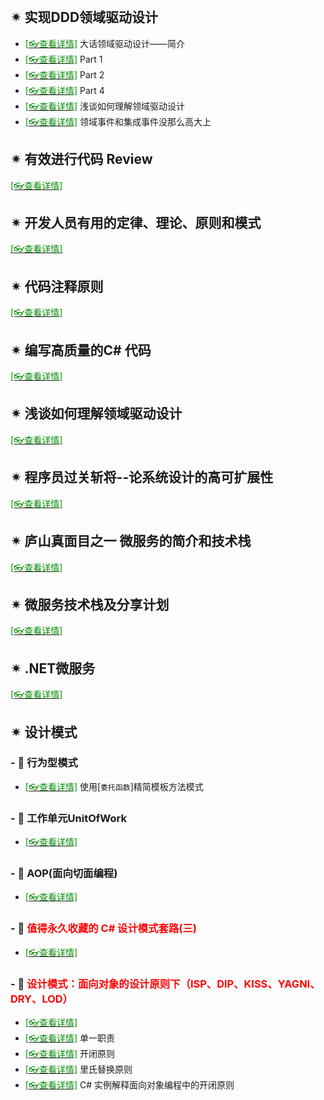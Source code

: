 <br/>

## ✴ 实现DDD领域驱动设计

- [<span style='color:#008B00'>[👓查看详情]</span>](https://mp.weixin.qq.com/s?__biz=MzAwNTMxMzg1MA==&mid=2654088547&idx=6&sn=7c45f44fb89ff3fe8696a3d1e51ae2a1&chksm=80d80936b7af802061b996aa496badb844f1172ef44b762f1ec4124f025b0082792be8a5f1c1&mpshare=1&scene=23&srcid=031405zb1S70BTaioovyEfjD&sharer_sharetime=1647221642631&sharer_shareid=59de2f213c6a6639f6a4600116f6fabf#rd ':target=_blank') 大话领域驱动设计——简介
- [<span style='color:#008B00'>[👓查看详情]</span>](https://mp.weixin.qq.com/s?__biz=MzAwNTMxMzg1MA==&mid=2654087489&idx=2&sn=13c0405669f8bcbdf3b29169e96c3a79&chksm=80d80d14b7af8402ab4a53a5bc985d84714a90e5fd1393d1a43fff9f62451e71cbc924ce8042&mpshare=1&scene=23&srcid=0121aYTxRLldRWNfo0WpVWzA&sharer_sharetime=1642762792632&sharer_shareid=59de2f213c6a6639f6a4600116f6fabf#rd ':target=_blank') Part 1
- [<span style='color:#008B00'>[👓查看详情]</span>](https://mp.weixin.qq.com/s?__biz=MzAwNTMxMzg1MA==&mid=2654088142&idx=2&sn=9b5c511a4958bcfc803fe081d3bf0451&chksm=80d80f9bb7af868decd0a999cc25fbf7ebc780501e943afcece846455ab89aee4c4989171610&mpshare=1&scene=23&srcid=0228haISadUQgtlxxVq7QqIT&sharer_sharetime=1646012128460&sharer_shareid=59de2f213c6a6639f6a4600116f6fabf#rd ':target=_blank') Part 2
- [<span style='color:#008B00'>[👓查看详情]</span>](https://mp.weixin.qq.com/s?__biz=MzAwNTMxMzg1MA==&mid=2654088547&idx=5&sn=7872312db99ed13040085eb9bbc5a916&chksm=80d80936b7af80205482502eca58891ca85838f68b829749b74c7ecba3694a35c8c747d00533&mpshare=1&scene=23&srcid=0314u7nq3xywE4MKUQXJD9KK&sharer_sharetime=1647221622364&sharer_shareid=59de2f213c6a6639f6a4600116f6fabf#rd ':target=_blank') Part 4
- [<span style='color:#008B00'>[👓查看详情]</span>](https://mp.weixin.qq.com/s?__biz=MzAwNTMxMzg1MA==&mid=2654087489&idx=2&sn=13c0405669f8bcbdf3b29169e96c3a79&chksm=80d80d14b7af8402ab4a53a5bc985d84714a90e5fd1393d1a43fff9f62451e71cbc924ce8042&mpshare=1&scene=23&srcid=0121aYTxRLldRWNfo0WpVWzA&sharer_sharetime=1642762792632&sharer_shareid=59de2f213c6a6639f6a4600116f6fabf#rd ':target=_blank') 浅谈如何理解领域驱动设计
- [<span style='color:#008B00'>[👓查看详情]</span>](https://mp.weixin.qq.com/s?__biz=MzAwNTMxMzg1MA==&mid=2654089580&idx=1&sn=9b95cf9dc435c4f5ed6d109acbefc144&chksm=80d81539b7af9c2f1b41ff6fcd1198e5189595a5d6b1f323048b00347d2f904c956cfec4a381&mpshare=1&scene=23&srcid=0425fTgzWtM9JIow8sjyrlVT&sharer_sharetime=1650861285020&sharer_shareid=a6c83a6b87e114417312bf85e473adcb#rd ':target=_blank') 领域事件和集成事件没那么高大上

## ✴ 有效进行代码 Review

[<span style='color:#008B00'>[👓查看详情]</span>](https://mp.weixin.qq.com/s?__biz=MzI3MDE0NzYwNA==&mid=2651441474&idx=3&sn=499397848b67ebce4e5005987966b5e8&chksm=f128e039c65f692febac0bcf7070769e4b6efa017e242f0793ba0f6bbb539187790e87d5e3d5&mpshare=1&scene=23&srcid=12074LefjUlPnqVsbMKzWlK6&sharer_sharetime=1607323101603&sharer_shareid=59de2f213c6a6639f6a4600116f6fabf#rd ':target=_blank') 

## ✴ 开发人员有用的定律、理论、原则和模式

[<span style='color:#008B00'>[👓查看详情]</span>](https://mp.weixin.qq.com/s?__biz=MzI3MDE0NzYwNA==&mid=2651442023&idx=2&sn=2c32d4079aaf0f39ae7066ed4bed7cb9&chksm=f128e21cc65f6b0a277baedb70ed7d1cbe181bac50d993296a6345e8a5a026efd60b356ad606&mpshare=1&scene=23&srcid=01106BKzmqbPTMFvwS4aMyI9&sharer_sharetime=1610286186487&sharer_shareid=59de2f213c6a6639f6a4600116f6fabf#rd ':target=_blank') 

## ✴ 代码注释原则

[<span style='color:#008B00'>[👓查看详情]</span>](https://mp.weixin.qq.com/s?__biz=MzU4ODI1MjA3NQ==&mid=2247495674&idx=1&sn=1416e0a24274e363265fbcee67e4c83c&chksm=fddd393ecaaab028c571a477cee87004639f1a7f658b334bb4f365e539b23f71c07eaf724f4d&scene=132#wechat_redirect ':target=_blank') 

## ✴ 编写高质量的C# 代码

[<span style='color:#008B00'>[👓查看详情]</span>](https://mp.weixin.qq.com/s?__biz=MjM5MzI5Mzg1OA==&mid=2247485701&idx=1&sn=575cd19927bb6904396feb80b925e3ce&chksm=a6987a4891eff35e4bc9c0df55ccbe6c674252540a4e2748c02cc9395abd93faa70e1ca53c9b&mpshare=1&scene=23&srcid=0126DtYnGIDjzXb6TkU5LsAJ&sharer_sharetime=1611629308347&sharer_shareid=59de2f213c6a6639f6a4600116f6fabf#rd ':target=_blank') 

## ✴ 浅谈如何理解领域驱动设计

[<span style='color:#008B00'>[👓查看详情]</span>](https://mp.weixin.qq.com/s?__biz=MjM5MzI5Mzg1OA==&mid=2247488533&idx=2&sn=1062a5b25c01ff2898cae99d873bbee6&chksm=a698675891efee4e5f8e602abbfe9a2cd2165bf0ed9f84b19f69a84690b44e65537b1ea9fa1a&mpshare=1&scene=23&srcid=0208JS4cABGdT3BE6O7qekvD&sharer_sharetime=1612769636084&sharer_shareid=59de2f213c6a6639f6a4600116f6fabf#rd ':target=_blank') 

## ✴ 程序员过关斩将--论系统设计的高可扩展性

[<span style='color:#008B00'>[👓查看详情]</span>](https://mp.weixin.qq.com/s?__biz=MzAwNTMxMzg1MA==&mid=2654081519&idx=1&sn=7c2bff694ddbfed6cbb0fee76d71643c&chksm=80d835bab7afbcac7e268d5570fa50ae2300f94eaec0455def0dfd781ba9bcd9449b7316ce11&mpshare=1&scene=23&srcid=0213fsYcAvgLzmRsUAc4Wt1y&sharer_sharetime=1613185056581&sharer_shareid=59de2f213c6a6639f6a4600116f6fabf#rd ':target=_blank') 

## ✴ 庐山真面目之一 微服务的简介和技术栈

[<span style='color:#008B00'>[👓查看详情]</span>](https://mp.weixin.qq.com/s?__biz=MzAwNTMxMzg1MA==&mid=2654081659&idx=3&sn=2f2acecc45737868361df7f6329c37bd&chksm=80d8362eb7afbf38b87a27a82a3fa87eba1f65e31150575035fe23eb45ec03a684991afc1635&mpshare=1&scene=23&srcid=0213xLbzU2Bbg5oOVwPiVLeK&sharer_sharetime=1613185247031&sharer_shareid=59de2f213c6a6639f6a4600116f6fabf#rd ':target=_blank') 

## ✴ 微服务技术栈及分享计划

[<span style='color:#008B00'>[👓查看详情]</span>](https://mp.weixin.qq.com/s?__biz=MzAwNTMxMzg1MA==&mid=2654081793&idx=1&sn=e6c93cf328ffe123064708141331b20d&chksm=80d83754b7afbe42c7f3bd97907e4baba424919f9f134dd42373584032bb1a9e293753c15b22&mpshare=1&scene=23&srcid=0213rauCQX12DVEzvJL5P68m&sharer_sharetime=1613185331862&sharer_shareid=59de2f213c6a6639f6a4600116f6fabf#rd ':target=_blank') 

## ✴ .NET微服务

[<span style='color:#008B00'>[👓查看详情]</span>](https://mp.weixin.qq.com/s?__biz=MzAwNTMxMzg1MA==&mid=2654082576&idx=4&sn=66d37e5e713762103fdc6f3aa9a4e1b3&chksm=80d83245b7afbb53bef0d09542ca1dfd4090ffc597734ffacecc215072da18d7f25f4890a28a&mpshare=1&scene=23&srcid=0216AOzWhY729V2KFmVealkF&sharer_sharetime=1613459223304&sharer_shareid=59de2f213c6a6639f6a4600116f6fabf#rd ':target=_blank') 

## ✴ 设计模式

### \- 🔸 行为型模式

- [<span style='color:#008B00'>[👓查看详情]</span>](https://mp.weixin.qq.com/s?__biz=MjM5MzI5Mzg1OA==&mid=2247483709&idx=1&sn=e09ca49378408dff234e058ae92e084f&chksm=a698727091effb66d17d39af3336fc5ec46e2f881f9d1f2aee59fabee41dff5a506bac09e697&mpshare=1&scene=23&srcid=0112F5HgigHwWUHD1dtLEgmH&sharer_sharetime=1610435967375&sharer_shareid=59de2f213c6a6639f6a4600116f6fabf#rd ':target=_blank') 使用[`委托函数`]精简模板方法模式

### \- 🔸 工作单元UnitOfWork

- [<span style='color:#008B00'>[👓查看详情]</span>](https://mp.weixin.qq.com/s?__biz=MzAwNTMxMzg1MA==&mid=2654083006&idx=2&sn=eb61e17e5fd9613dc8ff9d1577f3d7eb&chksm=80d833ebb7afbafd99c97de41ac6df6d71aed35463bc53c3a631a313d9096fb98276a583b66a&mpshare=1&scene=23&srcid=0323woQUiqwLtALb4Hxmv05o&sharer_sharetime=1616454227240&sharer_shareid=59de2f213c6a6639f6a4600116f6fabf#rd ':target=_blank') 

### \- 🔸 AOP(面向切面编程)

- [<span style='color:#008B00'>[👓查看详情]</span>](https://mp.weixin.qq.com/s?__biz=MjM5MzI5Mzg1OA==&mid=2247489602&idx=3&sn=e0d867905afd0772bbb31f789f62d5f8&chksm=a6986b0f91efe219ef947e43cdc896d33c751f8d60b844f211b08ae2b7ca0e414ef89f1c6df6&mpshare=1&scene=23&srcid=0610hzeR3mpK0JLO732AHXhA&sharer_sharetime=1623316736465&sharer_shareid=59de2f213c6a6639f6a4600116f6fabf#rd ':target=_blank') 

### \- 🔸 <span style='color:red'>值得永久收藏的 C# 设计模式套路(三)</span>

- [<span style='color:#008B00'>[👓查看详情]</span>](https://mp.weixin.qq.com/s?__biz=MzAwNTMxMzg1MA==&mid=2654086943&idx=7&sn=08867e7f7b5285fa49ee0755add2c44e&chksm=80d8034ab7af8a5c6812adf8ccbb8006455523c79802bbb15e504ebc73b2a75f87437ace8b95&mpshare=1&scene=23&srcid=1202n5FXeT7VoDdid6whHDZD&sharer_sharetime=1638405942101&sharer_shareid=59de2f213c6a6639f6a4600116f6fabf#rd ':target=_blank') 

### \- 🔸 <span style='color:red'>设计模式：面向对象的设计原则下（ISP、DIP、KISS、YAGNI、DRY、LOD）</span>

- [<span style='color:#008B00'>[👓查看详情]</span>](https://mp.weixin.qq.com/s?__biz=MzAwNTMxMzg1MA==&mid=2654087226&idx=5&sn=73bc1a30bc0f75736b429837eafaf6ae&chksm=80d80c6fb7af8579c1b7ca72c898e102e664069f3835f18af694d5330baf18f1e6f7a89d0253&mpshare=1&scene=23&srcid=1228Wx7N88awZ7Bn3cj27lvS&sharer_sharetime=1640678977599&sharer_shareid=59de2f213c6a6639f6a4600116f6fabf#rd ':target=_blank') 
- [<span style='color:#008B00'>[👓查看详情]</span>](https://mp.weixin.qq.com/s?__biz=MzU2OTY3MTYzOA==&mid=2247489927&idx=1&sn=f0436ef0757b1ab01de1b96952926a78&chksm=fcfa733ecb8dfa28cdfb33de59ef63a5cee9194110bd6d0c2805fb53eeb09066d8d9b530dff1&mpshare=1&scene=23&srcid=0308bH64iPo9ys77A2Tpbc77&sharer_sharetime=1646698294771&sharer_shareid=59de2f213c6a6639f6a4600116f6fabf#rd ':target=_blank') 单一职责
- [<span style='color:#008B00'>[👓查看详情]</span>](https://mp.weixin.qq.com/s?__biz=MzAwNTMxMzg1MA==&mid=2654087993&idx=6&sn=9c70335af9bbe7b8177c2f64c46efd4f&chksm=80d80f6cb7af867aaedd4bc8af1bbb7b19a31c884f03dfdd47e49f8857a776f0ab705afc56f7&mpshare=1&scene=23&srcid=0220SpN06xB4WFNo6T2vbNOo&sharer_sharetime=1645317579387&sharer_shareid=59de2f213c6a6639f6a4600116f6fabf#rd ':target=_blank') 开闭原则
- [<span style='color:#008B00'>[👓查看详情]</span>](https://mp.weixin.qq.com/s?__biz=MzAwNTMxMzg1MA==&mid=2654088139&idx=4&sn=47ec9619ba65c412058a946e16b4ebb0&chksm=80d80f9eb7af86880c842164984bf12feb840be8005bec9c31c7d0165ff53be57e4895496935&mpshare=1&scene=23&srcid=0227PDsfjoNfe6uJA9qi9CSV&sharer_sharetime=1645926087228&sharer_shareid=59de2f213c6a6639f6a4600116f6fabf#rd ':target=_blank') 里氏替换原则
- [<span style='color:#008B00'>[👓查看详情]</span>](https://mp.weixin.qq.com/s?__biz=MzU2OTY3MTYzOA==&mid=2247489929&idx=1&sn=d0e54b817fe046415d430d929c607b6e&chksm=fcfa7330cb8dfa26eecc2eb561180df852d72dc4bf8cbf9d4c9a85749142a8881ad88c0e9f3b&mpshare=1&scene=23&srcid=03098aj7ecFYPsTK3wEDfKUp&sharer_sharetime=1646784973888&sharer_shareid=59de2f213c6a6639f6a4600116f6fabf#rd ':target=_blank') C# 实例解释面向对象编程中的开闭原则



